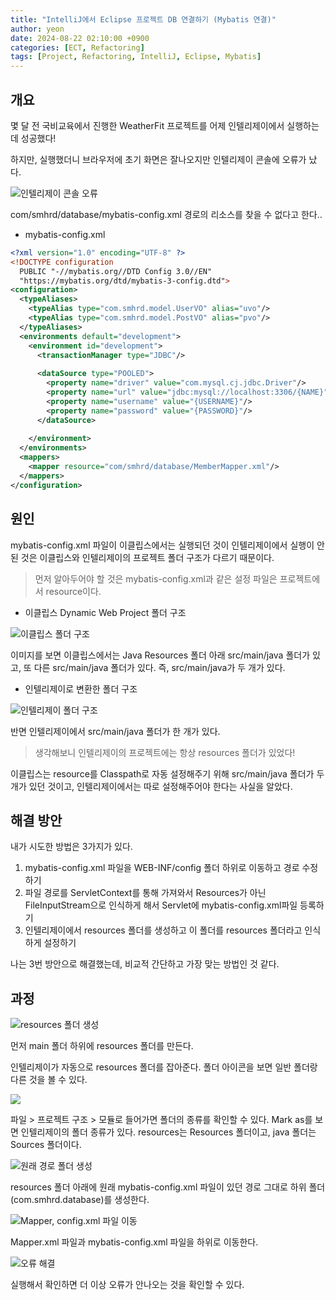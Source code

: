 ```yaml
---
title: "IntelliJ에서 Eclipse 프로젝트 DB 연결하기 (Mybatis 연결)"
author: yeon
date: 2024-08-22 02:10:00 +0900
categories: [ECT, Refactoring]
tags: [Project, Refactoring, IntelliJ, Eclipse, Mybatis]
---
```


## 개요

몇 달 전 국비교육에서 진행한 WeatherFit 프로젝트를 어제 인텔리제이에서 실행하는 데 성공했다!

하지만, 실행했더니 브라우저에 초기 화면은 잘나오지만 인텔리제이 콘솔에 오류가 났다.

![인텔리제이 콘솔 오류](/assets/img/WeatherFitRe2/image.png)

com/smhrd/database/mybatis-config.xml 경로의 리소스를 찾을 수 없다고 한다..

- mybatis-config.xml

```xml
<?xml version="1.0" encoding="UTF-8" ?>
<!DOCTYPE configuration
  PUBLIC "-//mybatis.org//DTD Config 3.0//EN"
  "https://mybatis.org/dtd/mybatis-3-config.dtd">
<configuration>
  <typeAliases>
    <typeAlias type="com.smhrd.model.UserVO" alias="uvo"/>
    <typeAlias type="com.smhrd.model.PostVO" alias="pvo"/>
  </typeAliases>
  <environments default="development">
    <environment id="development">
      <transactionManager type="JDBC"/>
      
      <dataSource type="POOLED">
        <property name="driver" value="com.mysql.cj.jdbc.Driver"/>
        <property name="url" value="jdbc:mysql://localhost:3306/{NAME}"/>
        <property name="username" value="{USERNAME}"/>
        <property name="password" value="{PASSWORD}"/>
      </dataSource>
      
    </environment>
  </environments>
  <mappers>
    <mapper resource="com/smhrd/database/MemberMapper.xml"/>
  </mappers>
</configuration>
```

## 원인

mybatis-config.xml 파일이 이클립스에서는 실행되던 것이 인텔리제이에서 실행이 안된 것은 이클립스와 인텔리제이의 프로젝트 폴더 구조가 다르기 때문이다.

> 먼저 알아두어야 할 것은 mybatis-config.xml과 같은 설정 파일은 프로젝트에서 resource이다.

- 이클립스 Dynamic Web Project 폴더 구조

![이클립스 폴더 구조](/assets/img/WeatherFitRe2/image-1.png)

이미지를 보면 이클립스에서는 Java Resources 폴더 아래 src/main/java 폴더가 있고, 또 다른 src/main/java 폴더가 있다. 즉, src/main/java가 두 개가 있다.

- 인텔리제이로 변환한 폴더 구조

![인텔리제이 폴더 구조](/assets/img/WeatherFitRe2/image-2.png)

반면 인텔리제이에서 src/main/java 폴더가 한 개가 있다.
> 생각해보니 인텔리제이의 프로젝트에는 항상 resources 폴더가 있었다!

이클립스는 resource를 Classpath로 자동 설정해주기 위해 src/main/java 폴더가 두 개가 있던 것이고, 인텔리제이에서는 따로 설정해주어야 한다는 사실을 알았다.

## 해결 방안

내가 시도한 방법은 3가지가 있다.

1. mybatis-config.xml 파일을 WEB-INF/config 폴더 하위로 이동하고 경로 수정하기
2. 파일 경로를 ServletContext를 통해 가져와서 Resources가 아닌 FileInputStream으로 인식하게 해서 Servlet에 mybatis-config.xml파일 등록하기
3. 인텔리제이에서 resources 폴더를 생성하고 이 폴더를 resources 폴더라고 인식하게 설정하기

나는 3번 방안으로 해결했는데, 비교적 간단하고 가장 맞는 방법인 것 같다.

## 과정

![resources 폴더 생성](/assets/img/WeatherFitRe2/image-3.png)

먼저 main 폴더 하위에 resources 폴더를 만든다.

인텔리제이가 자동으로 resources 폴더를 잡아준다. 폴더 아이콘을 보면 일반 폴더랑 다른 것을 볼 수 있다.

![](/assets/img/WeatherFitRe2/image-7.png)

파일 > 프로젝트 구조 > 모듈로 들어가면 폴더의 종류를 확인할 수 있다. Mark as를 보면 인텔리제이의 폴더 종류가 있다. resources는 Resources 폴더이고, java 폴더는 Sources 폴더이다.

![원래 경로 폴더 생성](/assets/img/WeatherFitRe2/image-4.png)

resources 폴더 아래에 원래 mybatis-config.xml 파일이 있던 경로 그대로 하위 폴더(com.smhrd.database)를 생성한다.

![Mapper, config.xml 파일 이동](/assets/img/WeatherFitRe2/image-5.png)

Mapper.xml 파일과 mybatis-config.xml 파일을 하위로 이동한다.

![오류 해결](/assets/img/WeatherFitRe2/image-6.png)

실행해서 확인하면 더 이상 오류가 안나오는 것을 확인할 수 있다.